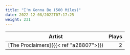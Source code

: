 ```yaml
---
title: "I'm Gonna Be (500 Miles)"
date: 2022-12-08/2022T07:17:25
weight: 231
---
```




 Artist | Plays 
----- | -----:
[The Proclaimers]({{< ref "a28807">}}) | 2
